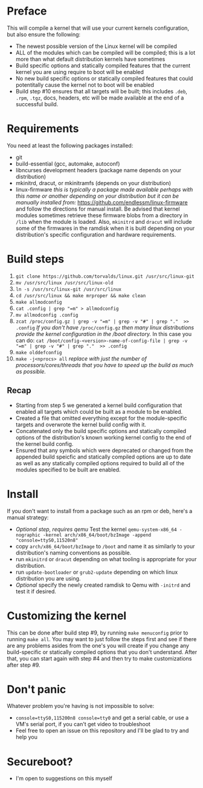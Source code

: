 # Preface
This will compile a kernel that will use your current kernels configuration, but also ensure the following: 
- The newest possible version of the Linux kernel will be compiled
- ALL of the modules which can be compiled will be compiled; this is a lot more than what default distribution kernels have sometimes 
- Build specific options and statically compiled features that the current kernel you are using require to boot will be enabled 
- No new build specific options or statically compiled features that could potentitally cause the kernel not to boot will be enabled 
- Build step #10 ensures that all targets will be built; this includes `.deb`, `.rpm`, `.tgz`, docs, headers, etc will be made available at the end of a successful build.

# Requirements
You need at least the following packages installed: 
- git 
- build-essential (gcc, automake, autoconf) 
- libncurses development headers (package name depends on your distribution) 
- mkinitrd, dracut, or mkinitramfs (depends on your distribution)
- linux-firmware *this is typically a package made available perhaps with this name or another depending on your distribution but it can be manually installed from:* https://github.com/endlessm/linux-firmware and follow the directions for manual install. Be advised that kernel modules sometimes retrieve these firmware blobs from a directory in `/lib` when the module is loaded. Also, `mkinitrd` and `dracut` will include some of the firmwares in the ramdisk when it is buitl depending on your distribution's specific configuration and hardware requirements.

# Build steps
1. `git clone https://github.com/torvalds/linux.git /usr/src/linux-git`
2. `mv /usr/src/linux /usr/src/linux-old`
3. `ln -s /usr/src/linux-git /usr/src/linux`
4. `cd /usr/src/linux && make mrproper && make clean`
5. `make allmodconfig`
6. `cat .config | grep "=m" > allmodconfig`
7. `mv allmodconfig .config`
8. `zcat /proc/config.gz | grep -v "=m" | grep -v "#" | grep "."  >> .config` *If you don't have* `/proc/config.gz` *then many linux distributions provide the kernel configuration in the /boot directory.* In this case you can do: 
`cat /boot/config-<version>-name-of-config-file | grep -v "=m" | grep -v "#" | grep "."  >> .config`
9. `make olddefconfig`
10. `make -j<nprocs> all` *replace <nprocs> with just the number of processors/cores/threads that you have to speed up the build as much as possible.*


## Recap
- Starting from step 5 we generated a kernel build configuration that enabled all targets which could be built as a module to be enabled.
- Created a file that omitted everything except for the module-specific targets and overwrote the kernel build config with it.
- Concatenated only the build specific options and statically compiled options of the distribution's known working kernel config to the end of the kernel build config.
- Ensured that any symbols which were deprecated or changed from the appended build speicfic and statically compiled options are up to date as well as any statically compiled options required to build all of the modules specified to be built are enabled. 
  
# Install
If you don't want to install from a package such as an rpm or deb, here's a manual strategy:
- *Optional step, requires qemu* Test the kernel `qemu-system-x86_64 -nographic -kernel arch/x86_64/boot/bzImage -append "console=ttyS0,11520n8"`
- copy `arch/x86_64/boot/bzImage` to `/boot` and name it as similarly to your distribution's naming conventions as possible.
- run `mkinitrd` or `dracut` depending on what tooling is appropriate for your distribution.
- run `update-bootloader` or `grub2-update` depending on which linux distribution you are using.
- *Optional* specify the newly created ramdisk to Qemu with `-initrd` and test it if desired.

# Customizing the kernel
This can be done after build step #9, by running `make menuconfig` prior to running `make all`. You may want to just follow the steps first and see if there are any problems asides from the one's you will create if you change any build-specific or statically compiled options that you don't understand. After that, you can start again with step #4 and then try to make customizations after step #9.

# Don't panic 
Whatever problem you're having is not impossible to solve: 
- `console=ttyS0,115200n8 console=tty0` and get a serial cable, or use a VM's serial port, if you can't get video to troubleshoot
- Feel free to open an issue on this repository and I'll be glad to try and help you

# Secureboot? 
- I'm open to suggestions on this myself

